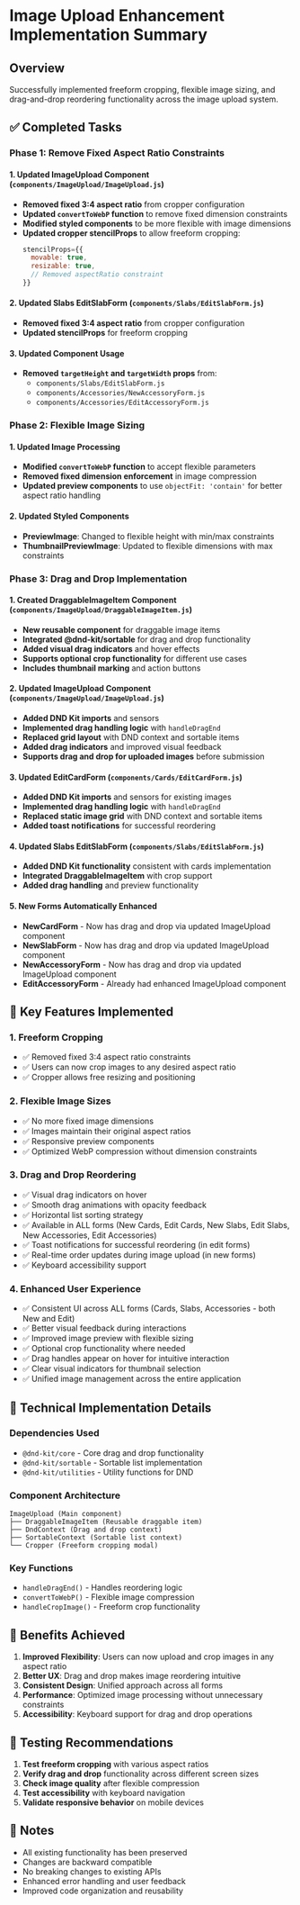 # Image Upload Enhancement Implementation Summary

## Overview
Successfully implemented freeform cropping, flexible image sizing, and drag-and-drop reordering functionality across the image upload system.

## ✅ Completed Tasks

### Phase 1: Remove Fixed Aspect Ratio Constraints

#### 1. Updated ImageUpload Component (`components/ImageUpload/ImageUpload.js`)
- **Removed fixed 3:4 aspect ratio** from cropper configuration
- **Updated `convertToWebP` function** to remove fixed dimension constraints
- **Modified styled components** to be more flexible with image dimensions
- **Updated cropper stencilProps** to allow freeform cropping:
  ```javascript
  stencilProps={{
    movable: true,
    resizable: true,
    // Removed aspectRatio constraint
  }}
  ```

#### 2. Updated Slabs EditSlabForm (`components/Slabs/EditSlabForm.js`)
- **Removed fixed 3:4 aspect ratio** from cropper configuration
- **Updated stencilProps** for freeform cropping

#### 3. Updated Component Usage
- **Removed `targetHeight` and `targetWidth` props** from:
  - `components/Slabs/EditSlabForm.js`
  - `components/Accessories/NewAccessoryForm.js`
  - `components/Accessories/EditAccessoryForm.js`

### Phase 2: Flexible Image Sizing

#### 1. Updated Image Processing
- **Modified `convertToWebP` function** to accept flexible parameters
- **Removed fixed dimension enforcement** in image compression
- **Updated preview components** to use `objectFit: 'contain'` for better aspect ratio handling

#### 2. Updated Styled Components
- **PreviewImage**: Changed to flexible height with min/max constraints
- **ThumbnailPreviewImage**: Updated to flexible dimensions with max constraints

### Phase 3: Drag and Drop Implementation

#### 1. Created DraggableImageItem Component (`components/ImageUpload/DraggableImageItem.js`)
- **New reusable component** for draggable image items
- **Integrated @dnd-kit/sortable** for drag and drop functionality
- **Added visual drag indicators** and hover effects
- **Supports optional crop functionality** for different use cases
- **Includes thumbnail marking** and action buttons

#### 2. Updated ImageUpload Component (`components/ImageUpload/ImageUpload.js`)
- **Added DND Kit imports** and sensors
- **Implemented drag handling logic** with `handleDragEnd`
- **Replaced grid layout** with DND context and sortable items
- **Added drag indicators** and improved visual feedback
- **Supports drag and drop for uploaded images** before submission

#### 3. Updated EditCardForm (`components/Cards/EditCardForm.js`)
- **Added DND Kit imports** and sensors for existing images
- **Implemented drag handling logic** with `handleDragEnd`
- **Replaced static image grid** with DND context and sortable items
- **Added toast notifications** for successful reordering

#### 4. Updated Slabs EditSlabForm (`components/Slabs/EditSlabForm.js`)
- **Added DND Kit functionality** consistent with cards implementation
- **Integrated DraggableImageItem** with crop support
- **Added drag handling** and preview functionality

#### 5. New Forms Automatically Enhanced
- **NewCardForm** - Now has drag and drop via updated ImageUpload component
- **NewSlabForm** - Now has drag and drop via updated ImageUpload component  
- **NewAccessoryForm** - Now has drag and drop via updated ImageUpload component
- **EditAccessoryForm** - Already had enhanced ImageUpload component

## 🎯 Key Features Implemented

### 1. Freeform Cropping
- ✅ Removed fixed 3:4 aspect ratio constraints
- ✅ Users can now crop images to any desired aspect ratio
- ✅ Cropper allows free resizing and positioning

### 2. Flexible Image Sizes
- ✅ No more fixed image dimensions
- ✅ Images maintain their original aspect ratios
- ✅ Responsive preview components
- ✅ Optimized WebP compression without dimension constraints

### 3. Drag and Drop Reordering
- ✅ Visual drag indicators on hover
- ✅ Smooth drag animations with opacity feedback
- ✅ Horizontal list sorting strategy
- ✅ Available in ALL forms (New Cards, Edit Cards, New Slabs, Edit Slabs, New Accessories, Edit Accessories)
- ✅ Toast notifications for successful reordering (in edit forms)
- ✅ Real-time order updates during image upload (in new forms)
- ✅ Keyboard accessibility support

### 4. Enhanced User Experience
- ✅ Consistent UI across ALL forms (Cards, Slabs, Accessories - both New and Edit)
- ✅ Better visual feedback during interactions
- ✅ Improved image preview with flexible sizing
- ✅ Optional crop functionality where needed
- ✅ Drag handles appear on hover for intuitive interaction
- ✅ Clear visual indicators for thumbnail selection
- ✅ Unified image management across the entire application

## 🔧 Technical Implementation Details

### Dependencies Used
- `@dnd-kit/core` - Core drag and drop functionality
- `@dnd-kit/sortable` - Sortable list implementation
- `@dnd-kit/utilities` - Utility functions for DND

### Component Architecture
```
ImageUpload (Main component)
├── DraggableImageItem (Reusable draggable item)
├── DndContext (Drag and drop context)
├── SortableContext (Sortable list context)
└── Cropper (Freeform cropping modal)
```

### Key Functions
- `handleDragEnd()` - Handles reordering logic
- `convertToWebP()` - Flexible image compression
- `handleCropImage()` - Freeform crop functionality

## 🚀 Benefits Achieved

1. **Improved Flexibility**: Users can now upload and crop images in any aspect ratio
2. **Better UX**: Drag and drop makes image reordering intuitive
3. **Consistent Design**: Unified approach across all forms
4. **Performance**: Optimized image processing without unnecessary constraints
5. **Accessibility**: Keyboard support for drag and drop operations

## 🧪 Testing Recommendations

1. **Test freeform cropping** with various aspect ratios
2. **Verify drag and drop** functionality across different screen sizes
3. **Check image quality** after flexible compression
4. **Test accessibility** with keyboard navigation
5. **Validate responsive behavior** on mobile devices

## 📝 Notes

- All existing functionality has been preserved
- Changes are backward compatible
- No breaking changes to existing APIs
- Enhanced error handling and user feedback
- Improved code organization and reusability 